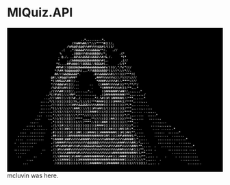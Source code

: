 # MIQuiz.API
<span style="display:block;line-height:8px; font-size: 8px; font-weight:bold;white-space:pre;font-family: monospace;color: #fff; background: #000;">                                                                                                   
                                                                                                                       
                                                                                                                       
                                              .,*,,,,..,..*,                                                           
                                         (%%##%##//*///****#(((/,                                                      
                                      /%#&@&%&@&%%##%%%%&&#(/(((/                                                    
                                   .(   ,*/&&&&&%%%%&&&&&**/.   .//                                                  
                                  %      ,(&&&%%%&%&&&&&&%/*.       .(*                                                
                                 . @,/, .,&&%&%&&&&%&&&&%%#/&,/.     *(*                                               
                                 *    ..(&&&&@@@@@&&&&&&&%#(,.       ,(//                                              
                                *(...,##%@@@(/(&&&&&//&&&&#(,.     ,(/(*                                             
                                ##%#(((@@@@&@&&&&&&&&&&&&&&&%/(((/,*/%/*((/                                            
                               *(%##/&@@@@@@&%(,,.*/%&&&&&&&&*((///*///*//.                                          
                               ##//(&&@&&&&&*.       .&%%&&&&%%#(///((//***/(                                          
                             @#//(#&@@%%###*          ,###%%%%%%%(///*//(*////                                         
                             *((##&&&%##((/..          *####%%%%%%#(//****////                                         
                             */%%&&&%#((((...      ..   ((####%%%%%#((/**/**/*/                                        
                             /%&%&%%##(((/...       .    *(#####%%%%#(((/**,,,*                                        
                            ,/(%%%##(((((/,,....,,*,.     ((#######%%##//,.,,,,,*                                      
                          .,*(/#%#((////##*,.......,,,.  ,((###########/**,.,.,,.,/                                    
                         ..,///(##(((//((%#.,(.....,,,*/,%#((#((######(//***,,,...*                                    
                       ....,*/(/((((((((((%%,/(///((***####((((((####((/****,....,,,                                   
                       ,..,.,///(((((///(##%%&&&&&%%%%%####(((((((((((//*/*,,.......,                                  
                       ......*((//(//////(###(////(((#%%##((/((((((((((/***,,,...,.....                                
                      .,.....,///((//((////((((((((####((((/((((((((((/****,..... ..,,,,,                              
                     .,.  ...,*//(//((((///*/***//////////((((((((((((/*/*,,,.....  .....*                             
                    ,,.    .,,*/(/(((((((//****,,,,,**///((((((##(((((//***,,,,...   ......,                           
                 .,,..       ,*(((((/(((((((////****//((((###(((((((((///***,,.        ....,,,.                        
               ,.... ...     ./(/((#(((/(((((((((((((((####(((((((((((//((/*,..       .....,,,,,.,                     
             ....  ........  ./(//(((##(((((((((((((((((((((((##((((##((#(/*,....      .... .......*                   
           ....  .........   .#(((((((((#(((##((((####(((#########(((#((##(**,....      ......  ......*                
          ,..............    .##(((((((####################(##(((((##%#####(/*,,...     ........  ......,              
         ....  ..........    *(#####(###%%%%%%#####%%%%%%%%%#####%%%%%%#####(/*,....      ................*            
        .  ..........        ,/(#####%%%%%%%%%%%%%&&&&&&%%%%%%%%%%%####%%%%##(/*,,...     ..........  ......,          
          .........          ,//#%%###%##%%%#%%%&&&&&&%&&&%%%%#%%%###%%%%%%###(**,,,..  ,   ,...............,,*        
        .........       ..   ,//(#%%%###%%%%%%%%%%%%%%%%%%%%%%%%%%%###%%%%%#(((/**,,... ,       ........... ..,.       
         ......        .      ///(%%%%#####%#%%%%%%%%%%%%%%%%%%%##############((/**,,..           ..............       
          ..       ..         ///(#####((#(###%%###########%%%##((((####(((((((//**,,... .    .     . ...........      
               ..,.           ,//((####((((((##########################(((////////*,,,...  .           ...........     
             ...               /((((((((((((//(((((#######(((#######((((/((///(((((/,,,.. .                ........    
</span>
mcluvin was here.
